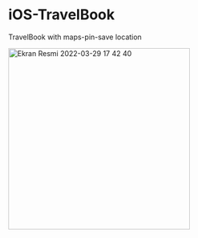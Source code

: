 # iOS-TravelBook
TravelBook with maps-pin-save location


<img width="362" alt="Ekran Resmi 2022-03-29 17 42 40" src="https://user-images.githubusercontent.com/74143983/160637971-f0804e6b-bf84-447b-9e4e-a2b68261430f.png">
